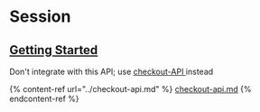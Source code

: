 # Session

## <mark style="color:blue;"></mark>[Getting Started](session.md#getting-started)

Don't integrate with this API; use [checkout-API ](../checkout-api.md)instead

{% content-ref url="../checkout-api.md" %}
[checkout-api.md](../checkout-api.md)
{% endcontent-ref %}
